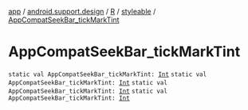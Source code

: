 [app](../../../index.md) / [android.support.design](../../index.md) / [R](../index.md) / [styleable](index.md) / [AppCompatSeekBar_tickMarkTint](.)

# AppCompatSeekBar_tickMarkTint

`static val AppCompatSeekBar_tickMarkTint: `[`Int`](https://kotlinlang.org/api/latest/jvm/stdlib/kotlin/-int/index.html)
`static val AppCompatSeekBar_tickMarkTint: `[`Int`](https://kotlinlang.org/api/latest/jvm/stdlib/kotlin/-int/index.html)
`static val AppCompatSeekBar_tickMarkTint: `[`Int`](https://kotlinlang.org/api/latest/jvm/stdlib/kotlin/-int/index.html)
`static val AppCompatSeekBar_tickMarkTint: `[`Int`](https://kotlinlang.org/api/latest/jvm/stdlib/kotlin/-int/index.html)